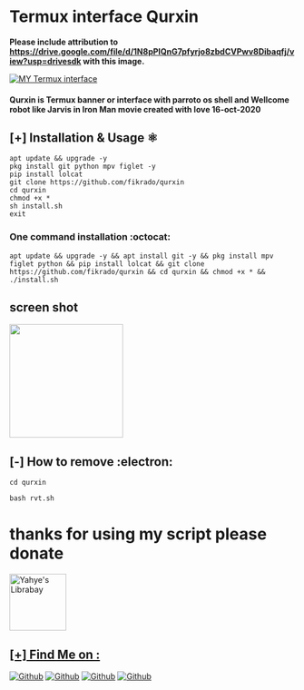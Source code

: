 # Termux interface Qurxin 

<p><strong>Please include attribution to <a href="https://drive.google.com/file/d/1N8pPIQnG7pfyrjo8zbdCVPwv8Dibaqfj/view?usp=drivesdk">https://drive.google.com/file/d/1N8pPIQnG7pfyrjo8zbdCVPwv8Dibaqfj/view?usp=drivesdk</a> with this image.</strong></p>
<p><a href="https://drive.google.com/file/d/1N8pPIQnG7pfyrjo8zbdCVPwv8Dibaqfj/view?usp=drivesdk"><img src="https://drive.google.com/file/d/1N8pPIQnG7pfyrjo8zbdCVPwv8Dibaqfj/view?usp=drivesdk" alt="MY Termux interface "   /></a></p>


#### Qurxin is Termux banner or interface with parroto os shell and Wellcome robot like Jarvis in Iron Man movie created with love 16-oct-2020

## [+] Installation & Usage :atom_symbol:
```
apt update && upgrade -y 
pkg install git python mpv figlet -y
pip install lolcat
git clone https://github.com/fikrado/qurxin
cd qurxin
chmod +x *
sh install.sh
exit

```
### One command installation :octocat:
```
apt update && upgrade -y && apt install git -y && pkg install mpv figlet python && pip install lolcat && git clone https://github.com/fikrado/qurxin && cd qurxin && chmod +x * && ./install.sh
```
## screen shot

<img width="200px" src="/s.jpg" >

## [-] How to remove :electron:
```
cd qurxin

bash rvt.sh
```
# thanks for using my script please donate
<a href="https://liberapay.com/fikrado">
  <img align="center" alt="Yahye's Librabay" width="100px" src="https://upload.wikimedia.org/wikipedia/commons/thumb/2/27/Liberapay_logo_v2_white-on-yellow.svg/1200px-Liberapay_logo_v2_white-on-yellow.svg.png" />




## [+] Find Me on :

[![Github](https://img.shields.io/badge/Facebook-fikrado-blue?style=for-the-badge&logo=facebook)](https://facebook.com/fikrado4048063)
[![Github](https://img.shields.io/badge/WhatsApp-Mr_Yahye-lightgreen?style=for-the-badge&logo=whatsapp)](https://api.whatsapp.com/send?phone=252634048063)
[![Github](https://img.shields.io/badge/TELEGRAM-MR_Yahye-orange?style=for-the-badge&logo=telegram)](https://t.me/Mr_yahye)
[![Github](https://img.shields.io/badge/Twitter-fikrado-aqua?style=for-the-badge&logo=twitter)](https://twitter.com/fikrado1)

